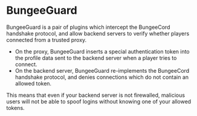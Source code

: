 # BungeeGuard

BungeeGuard is a pair of plugins which intercept the BungeeCord handshake protocol, and allow backend servers to verify whether players connected from a trusted proxy.

* On the proxy, BungeeGuard inserts a special authentication token into the profile data sent to the backend server when a player tries to connect.
* On the backend server, BungeeGuard re-implements the BungeeCord handshake protocol, and denies connections which do not contain an allowed token.

This means that even if your backend server is not firewalled, malicious users will not be able to spoof logins without knowing one of your allowed tokens.